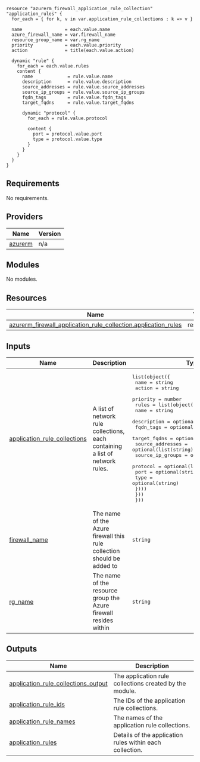 
```hcl
resource "azurerm_firewall_application_rule_collection" "application_rules" {
  for_each = { for k, v in var.application_rule_collections : k => v }

  name                = each.value.name
  azure_firewall_name = var.firewall_name
  resource_group_name = var.rg_name
  priority            = each.value.priority
  action              = title(each.value.action)

  dynamic "rule" {
    for_each = each.value.rules
    content {
      name             = rule.value.name
      description      = rule.value.description
      source_addresses = rule.value.source_addresses
      source_ip_groups = rule.value.source_ip_groups
      fqdn_tags        = rule.value.fqdn_tags
      target_fqdns     = rule.value.target_fqdns

      dynamic "protocol" {
        for_each = rule.value.protocol

        content {
          port = protocol.value.port
          type = protocol.value.type
        }
      }
    }
  }
}
```
## Requirements

No requirements.

## Providers

| Name | Version |
|------|---------|
| <a name="provider_azurerm"></a> [azurerm](#provider\_azurerm) | n/a |

## Modules

No modules.

## Resources

| Name | Type |
|------|------|
| [azurerm_firewall_application_rule_collection.application_rules](https://registry.terraform.io/providers/hashicorp/azurerm/latest/docs/resources/firewall_application_rule_collection) | resource |

## Inputs

| Name | Description | Type | Default | Required |
|------|-------------|------|---------|:--------:|
| <a name="input_application_rule_collections"></a> [application\_rule\_collections](#input\_application\_rule\_collections) | A list of network rule collections, each containing a list of network rules. | <pre>list(object({<br>    name     = string<br>    action   = string<br>    priority = number<br>    rules = list(object({<br>      name             = string<br>      description      = optional(string)<br>      fqdn_tags        = optional(set(string))<br>      target_fqdns     = optional(list(string))<br>      source_addresses = optional(list(string))<br>      source_ip_groups = optional(list(string))<br>      protocol = optional(list(object({<br>        port = optional(string)<br>        type = optional(string)<br>      })))<br>    }))<br>  }))</pre> | `[]` | no |
| <a name="input_firewall_name"></a> [firewall\_name](#input\_firewall\_name) | The name of the Azure firewall this rule collection should be added to | `string` | n/a | yes |
| <a name="input_rg_name"></a> [rg\_name](#input\_rg\_name) | The name of the resource group the Azure firewall resides within | `string` | n/a | yes |

## Outputs

| Name | Description |
|------|-------------|
| <a name="output_application_rule_collections_output"></a> [application\_rule\_collections\_output](#output\_application\_rule\_collections\_output) | The application rule collections created by the module. |
| <a name="output_application_rule_ids"></a> [application\_rule\_ids](#output\_application\_rule\_ids) | The IDs of the application rule collections. |
| <a name="output_application_rule_names"></a> [application\_rule\_names](#output\_application\_rule\_names) | The names of the application rule collections. |
| <a name="output_application_rules"></a> [application\_rules](#output\_application\_rules) | Details of the application rules within each collection. |
